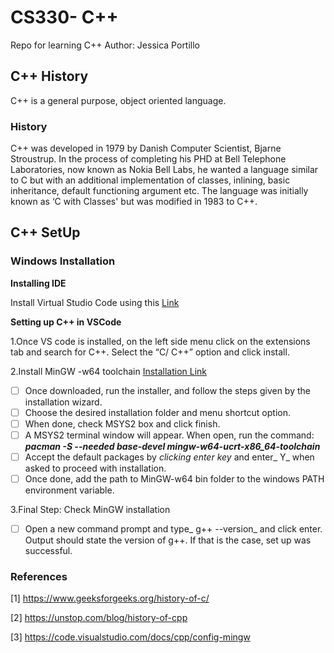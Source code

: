 # CS330- C++ 
Repo for learning C++ 
Author: Jessica Portillo 

## C++ History 
C++ is a general purpose, object oriented language. 
### History 
C++ was developed in 1979 by Danish Computer Scientist, Bjarne Stroustrup. In the process of completing his PHD at Bell Telephone Laboratories, now known as Nokia Bell  Labs, he wanted a language similar to C but with an additional implementation of classes, inlining, basic inheritance, default functioning argument etc. The language was initially known as ‘C with Classes' but was modified in 1983 to C++. 

## C++ SetUp
### Windows Installation 
**Installing IDE**


Install Virtual Studio Code using this [Link ](https://code.visualstudio.com/download
)

**Setting up  C++ in VSCode**

1.Once VS code is installed, on the left side menu click on the extensions tab and search for C++. 
Select the “C/ C++” option and click install. 

2.Install MinGW -w64 toolchain
[Installation Link](https://github.com/msys2/msys2-installer/releases/download/2023-05-26/msys2-x86_64-20230526.exe)

- [ ] Once downloaded, run the installer, and follow the steps given by the installation wizard.
- [ ] Choose the desired installation folder and menu shortcut option.
- [ ] When done, check MSYS2 box and click finish. 
- [ ] A MSYS2 terminal window will appear. When open, run the command:
_**pacman -S --needed base-devel mingw-w64-ucrt-x86_64-toolchain**_
- [ ] Accept the default packages by _clicking enter key_ and enter_ Y_ when asked to proceed with installation. 
- [ ] Once done, add the path to MinGW-w64 bin folder to the windows PATH environment variable. 

3.Final Step: Check MinGW installation 
- [ ] Open a new command prompt and type_ g++ --version_ and click enter. 
Output should state the version of g++. If that is the case, set up was successful. 



### References
[1] https://www.geeksforgeeks.org/history-of-c/


[2] https://unstop.com/blog/history-of-cpp


[3] https://code.visualstudio.com/docs/cpp/config-mingw
